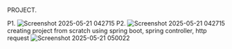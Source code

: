 PROJECT.


P1.  ![Screenshot 2025-05-21 042715](https://github.com/user-attachments/assets/751bbafd-13dd-49cb-9822-f3b4d232dc11)
P2.  ![Screenshot 2025-05-21 042715](https://github.com/user-attachments/assets/2a9829b0-1deb-494e-b6ff-c8cdcb047765)
creating project from scratch using spring boot, spring controller, http request 
![Screenshot 2025-05-21 050022](https://github.com/user-attachments/assets/0ac4d09a-d808-41f5-9e8f-599c26ef0b8f)
